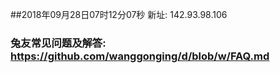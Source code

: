 ##2018年09月28日07时12分07秒 新址: 142.93.98.106
### 兔友常见问题及解答: https://github.com/wanggonging/d/blob/w/FAQ.md
